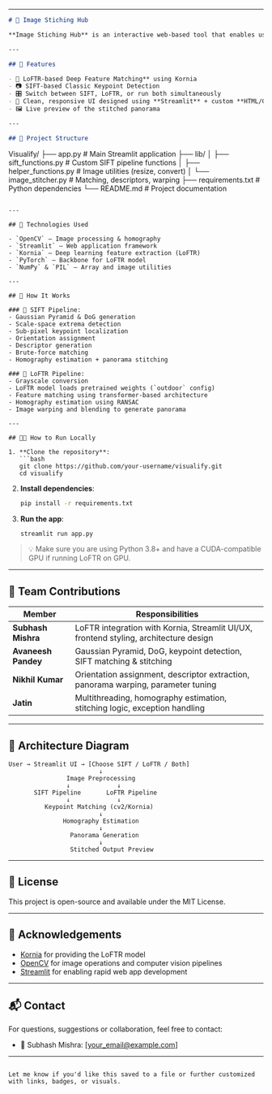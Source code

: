
---

```markdown
# 🌌 Image Stiching Hub

**Image Stiching Hub** is an interactive web-based tool that enables users to seamlessly stitch two overlapping images using either traditional computer vision (**SIFT**) or advanced deep learning techniques (**LoFTR**). Powered by **Streamlit**, this project showcases a full pipeline for feature detection, matching, homography estimation, and panorama generation with a clean UI.

---

## 🚀 Features

- 🧠 LoFTR-based Deep Feature Matching** using Kornia
- 📷 SIFT-based Classic Keypoint Detection
- 🎛️ Switch between SIFT, LoFTR, or run both simultaneously
- 🌈 Clean, responsive UI designed using **Streamlit** + custom **HTML/CSS**
- 🖼️ Live preview of the stitched panorama

---

## 📁 Project Structure

```
Visualify/
├── app.py                      # Main Streamlit application
├── lib/
│   ├── sift_functions.py       # Custom SIFT pipeline functions
│   ├── helper_functions.py     # Image utilities (resize, convert)
│   └── image_stitcher.py       # Matching, descriptors, warping
├── requirements.txt            # Python dependencies
└── README.md                   # Project documentation
```

---

## 🔧 Technologies Used

- `OpenCV` — Image processing & homography
- `Streamlit` — Web application framework
- `Kornia` — Deep learning feature extraction (LoFTR)
- `PyTorch` — Backbone for LoFTR model
- `NumPy` & `PIL` — Array and image utilities

---

## 📸 How It Works

### 🔬 SIFT Pipeline:
- Gaussian Pyramid & DoG generation
- Scale-space extrema detection
- Sub-pixel keypoint localization
- Orientation assignment
- Descriptor generation
- Brute-force matching
- Homography estimation + panorama stitching

### 🤖 LoFTR Pipeline:
- Grayscale conversion
- LoFTR model loads pretrained weights (`outdoor` config)
- Feature matching using transformer-based architecture
- Homography estimation using RANSAC
- Image warping and blending to generate panorama

---

## 🧑‍💻 How to Run Locally

1. **Clone the repository**:
   ```bash
   git clone https://github.com/your-username/visualify.git
   cd visualify
   ```

2. **Install dependencies**:
   ```bash
   pip install -r requirements.txt
   ```

3. **Run the app**:
   ```bash
   streamlit run app.py
   ```

> 💡 Make sure you are using Python 3.8+ and have a CUDA-compatible GPU if running LoFTR on GPU.

---

## 👥 Team Contributions

| Member              | Responsibilities |
|---------------------|------------------|
| **Subhash Mishra**  | LoFTR integration with Kornia, Streamlit UI/UX, frontend styling, architecture design |
| **Avaneesh Pandey** | Gaussian Pyramid, DoG, keypoint detection, SIFT matching & stitching |
| **Nikhil Kumar**    | Orientation assignment, descriptor extraction, panorama warping, parameter tuning |
| **Jatin**           | Multithreading, homography estimation, stitching logic, exception handling |

---

## 🧱 Architecture Diagram

```text
User → Streamlit UI → [Choose SIFT / LoFTR / Both]
                         ↓
                Image Preprocessing
                ↓             ↓
       SIFT Pipeline       LoFTR Pipeline
                ↓             ↓
          Keypoint Matching (cv2/Kornia)
                         ↓
               Homography Estimation
                         ↓
                 Panorama Generation
                         ↓
                 Stitched Output Preview
```

---

## 📜 License

This project is open-source and available under the MIT License.

---

## 🙌 Acknowledgements

- [Kornia](https://github.com/kornia/kornia) for providing the LoFTR model
- [OpenCV](https://opencv.org/) for image operations and computer vision pipelines
- [Streamlit](https://streamlit.io) for enabling rapid web app development

---

## 📬 Contact

For questions, suggestions or collaboration, feel free to contact:
- 📧 Subhash Mishra: [your_email@example.com]

---
```

Let me know if you'd like this saved to a file or further customized with links, badges, or visuals.
